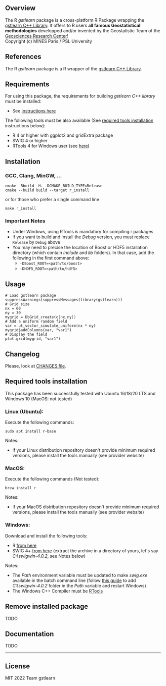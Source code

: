 ## Overview

The R *gstlearn* package is a cross-platform R Package wrapping the [gstlearn C++ Library](https://github.com/gstlearn/gstlearn). It offers to R users **all famous Geostatistical methodologies** developped and/or invented by the Geostatistic Team of the [Geosciences Research Center](https://www.geosciences.minesparis.psl.eu/)!<br/>
Copyright (c) MINES Paris / PSL University

## References

The R *gstlearn* package is a R wrapper of the [gstlearn C++ Library](https://github.com/gstlearn/gstlearn).

## Requirements

For using this package, the requirements for building *gstlearn C++ library* must be installed:

* See [instructions here](https://github.com/gstlearn/gstlearn#required-tools-installation)
  
The following tools must be also available (See [required tools installation](#required-tools-installation) instructions below):

* R 4 or higher with ggplot2 and gridExtra package
* SWIG 4 or higher
* RTools 4 for Windows user (see [here](https://github.com/gstlearn/gstlearn#minggw))
  
## Installation

### GCC, Clang, MinGW, ...

    cmake -Bbuild -H. -DCMAKE_BUILD_TYPE=Release
    cmake --build build --target r_install

or for those who prefer a single command line

    make r_install
  
### Important Notes

* Under Windows, using RTools is mandatory for compiling r packages
* If you want to build and install the *Debug* version, you must replace `Release` by `Debug` above
* You may need to precise the location of Boost or HDF5 installation directory (which contain *include* and *lib* folders). In that case, add the following in the first command above:
  * `-DBoost_ROOT=<path/to/boost>`
  * `-DHDF5_ROOT=<path/to/hdf5>`

## Usage

    # Load gstlearn package
    suppressWarnings(suppressMessages(library(gstlearn)))
    # Grid size
    nx = 60
    ny = 30
    mygrid = DbGrid_create(c(nx,ny))
    # Add a uniform random field
    var = ut_vector_simulate_uniform(nx * ny)
    mygrid$addColumns(var, "var1")
    # Display the field
    plot.grid(mygrid, "var1")

## Changelog

Please, look at [CHANGES file](https://github.com/gstlearn/gstlearn/blob/main/CHANGES).

## Required tools installation

This package has been successfully tested with Ubuntu 16/18/20 LTS and Windows 10 (MacOS: not tested)

### Linux (Ubuntu):

Execute the following commands:

    sudo apt install r-base

Notes:

* If your Linux distribution repository doesn't provide minimum required versions, please install the tools manually (see provider website)

### MacOS:

Execute the following commands (Not tested):

    brew install r

Notes:

* If your MacOS distribution repository doesn't provide minimum required versions, please install the tools manually (see provider website)

### Windows:

Download and install the following tools:

* R [from here](https://cran.r-project.org)
* SWIG 4+ [from here](http://www.swig.org/download.html) (extract the archive in a directory of yours, let's say *C:\\swigwin-4.0.2*, see Notes below)

Notes:

* The *Path* environment variable must be updated to make *swig.exe* available in the batch command line (follow [this guide](https://stackoverflow.com/questions/44272416/how-to-add-a-folder-to-path-environment-variable-in-windows-10-with-screensho) to add *C:\\swigwin-4.0.2* folder in the *Path* variable and restart Windows)
* The Windows C++ Compiler must be [RTools](https://cran.r-project.org/bin/windows/Rtools/rtools40.html)

## Remove installed package

TODO


## Documentation

TODO

---

## License

MIT
2022 Team gstlearn
